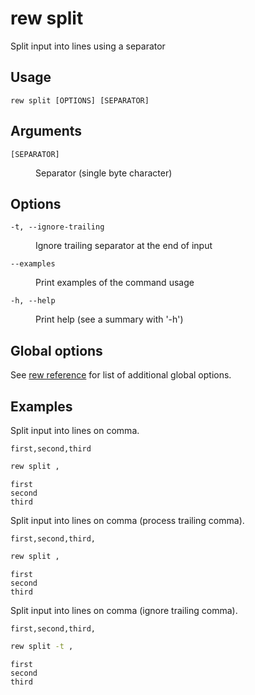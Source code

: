 # rew split

Split input into lines using a separator

## Usage

```
rew split [OPTIONS] [SEPARATOR]
```

## Arguments

<dl>
<dt><code>[SEPARATOR]</code></dt>
<dd>

Separator (single byte character)
</dd>
</dl>

## Options

<dl>

<dt><code>-t, --ignore-trailing</code></dt>
<dd>

Ignore trailing separator at the end of input
</dd>

<dt><code>--examples</code></dt>
<dd>

Print examples of the command usage
</dd>

<dt><code>-h, --help</code></dt>
<dd>

Print help (see a summary with '-h')
</dd>
</dl>

## Global options

See [rew reference](rew.md#global-options) for list of additional global options.

## Examples

Split input into lines on comma.

```
first,second,third
```

```sh
rew split ,
```

```
first
second
third
```

Split input into lines on comma (process trailing comma).

```
first,second,third,
```

```sh
rew split ,
```

```
first
second
third

```

Split input into lines on comma (ignore trailing comma).

```
first,second,third,
```

```sh
rew split -t ,
```

```
first
second
third
```
